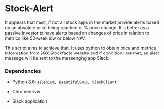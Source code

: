 # Stock-Alert

It appears that most, if not all stock apps in the market provide alerts based on an absolute price being reached or % price change. It is better as a passive investor to have alerts based on changes of price in relation to metrics like 52-week low or below NAV.

This script aims to achieve that. It uses python to obtain price and metrics information from SGX Stockfacts website and if conditions are met, an alert message will be sent to the messenging app Slack.

### Dependencies
 * Python 3.6: `selenium, BeautifulSoup, SlackClient`

 * Chromedriver

 * Slack application